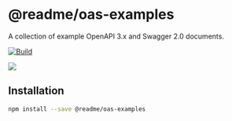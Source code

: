 # @readme/oas-examples

A collection of example OpenAPI 3.x and Swagger 2.0 documents.

[![Build](https://github.com/readmeio/oas/workflows/CI/badge.svg)](https://github.com/readmeio/oas/tree/master/packages/examples)

[![](https://d3vv6lp55qjaqc.cloudfront.net/items/1M3C3j0I0s0j3T362344/Untitled-2.png)](https://readme.io)

## Installation

```sh
npm install --save @readme/oas-examples
```
